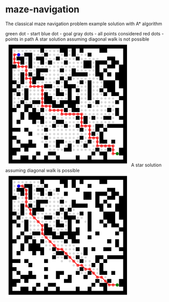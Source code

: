 # maze-navigation

The classical maze navigation problem example solution with A* algorithm

 green dot - start
 blue dot  - goal
 gray dots - all points considered
 red dots  - points in path 
A star solution assuming diagonal walk is not possible
![Alt text](./outputs/maze_path.png?raw=true "maze_path")
A star solution assuming diagonal walk is possible
![Alt text](./outputs/maze_diagonal_path.png?raw=true "maze_diagonal_path")
